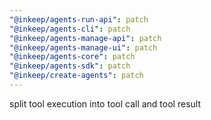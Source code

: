 ```yaml
---
"@inkeep/agents-run-api": patch
"@inkeep/agents-cli": patch
"@inkeep/agents-manage-api": patch
"@inkeep/agents-manage-ui": patch
"@inkeep/agents-core": patch
"@inkeep/agents-sdk": patch
"@inkeep/create-agents": patch
---
```


split tool execution into tool call and tool result
